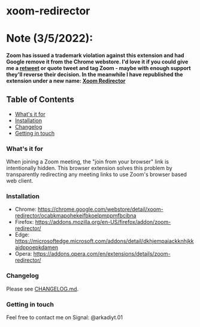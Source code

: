 # xoom-redirector

# Note (3/5/2022):
#### Zoom has issued a trademark violation against this extension and had Google remove it from the Chrome webstore. I'd love it if you could give me a [retweet](https://twitter.com/arkadiyt/status/1500141960065028098) or quote tweet and tag Zoom - maybe with enough support they'll reverse their decision. In the meanwhile I have republished the extension under a new name: [Xoom Redirector](https://chrome.google.com/webstore/detail/xoom-redirector/ocabkmapohekeifbkoelpmppmfbcibna)

## Table of Contents
- [What's it for](https://github.com/arkadiyt/zoom-redirector#whats-it-for)
- [Installation](https://github.com/arkadiyt/zoom-redirector#quick-start)
- [Changelog](https://github.com/arkadiyt/zoom-redirector#changelog)
- [Getting in touch](https://github.com/arkadiyt/zoom-redirector#getting-in-touch)

### What's it for

When joining a Zoom meeting, the "join from your browser" link is intentionally hidden. This browser extension solves this problem by transparently redirecting any meeting links to use Zoom's browser based web client.

### Installation

- Chrome: https://chrome.google.com/webstore/detail/xoom-redirector/ocabkmapohekeifbkoelpmppmfbcibna
- Firefox: https://addons.mozilla.org/en-US/firefox/addon/zoom-redirector/
- Edge: https://microsoftedge.microsoft.com/addons/detail/dkhjempaiackknhjkkaidppoepkdamen
- Opera: https://addons.opera.com/en/extensions/details/zoom-redirector/

### Changelog

Please see [CHANGELOG.md](https://github.com/arkadiyt/zoom-redirector/blob/master/CHANGELOG.md).

### Getting in touch

Feel free to contact me on Signal: @arkadiyt.01

